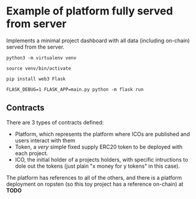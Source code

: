 # Example of platform fully served from server

Implements a minimal project dashboard with all data (including on-chain) served from the server.


```
python3 -m virtualenv venv

source venv/bin/activate

pip install web3 Flask

FLASK_DEBUG=1 FLASK_APP=main.py python -m flask run
```

## Contracts

There are 3 types of contracts defined:
 - Platform, which represents the platform where ICOs are published and users interact with them
 - Token, a *very* simple fixed supply ERC20 token to be deployed with each project.
 - ICO, the initial holder of a projects holders, with specific intructions to dole out the tokens (just plain "x money for y tokens" in this case).

 The platform has references to all of the others, and there is a platform deployment on ropsten (so this toy project has a reference on-chain) at **TODO**